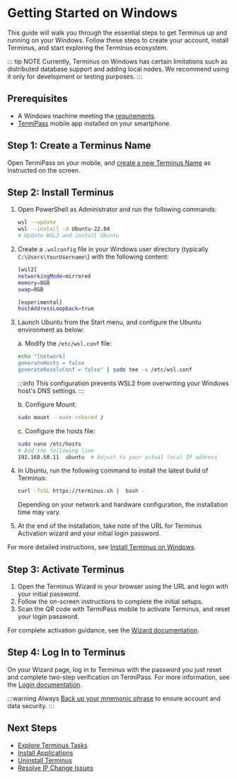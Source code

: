 # Getting Started on Windows

This guide will walk you through the essential steps to get Terminus up and running on your Windows. Follow these steps to create your account, install Terminus, and start exploring the Terminus ecosystem.

::: tip NOTE
Currently, Terminus on Windows has certain limitations such as distributed database support and adding local nodes. We recommend using it only for development or testing purposes.
:::

## Prerequisites

-  A Windows machine meeting the [requirements](../getting-started/index.md#hardware-and-system-requirements).
- [TermiPass](../../../how-to/termipass/overview.md#download-termipass) mobile app installed on your smartphone.

## Step 1: Create a Terminus Name

Open TermiPass on your mobile, and [create a new Terminus Name](../../../how-to/termipass/account/#create-terminus-name) as instructed on the screen.

## Step 2: Install Terminus

1. Open PowerShell as Administrator and run the following commands:
   
   ```bash
   wsl --update
   wsl --install -d Ubuntu-22.04
   # Update WSL2 and install Ubuntu 
   ```
   
2. Create a `.wslconfig` file in your Windows user directory (typically `C:\Users\YourUsername\`) with the following content:
   
   ```bash
   [wsl2]
   networkingMode=mirrored
   memory=8GB 
   swap=0GB

   [experimental]
   hostAddressLoopback=true

3. Launch Ubuntu from the Start menu, and configure the Ubuntu environment as below:

   a. Modify the `/etc/wsl.conf` file:

   ```bash
   echo "[network]
   generateHosts = false
   generateResolvConf = false" | sudo tee -a /etc/wsl.conf
   ```
   :::info
   This configuration prevents WSL2 from overwriting your Windows host's DNS settings.
   :::

   b. Configure Mount:

   ```bash
   sudo mount --make-rshared /
   ```

   c. Configure the hosts file:

   ```bash
   sudo nano /etc/hosts
   # Add the following line
   192.168.50.11  ubuntu  # Adjust to your actual local IP address
   ```
    
4. In Ubuntu, run the following command to install the latest build of Terminus:

   ```bash
   curl -fsSL https://terminus.sh |  bash -
   ```
   Depending on your network and hardware configuration, the installation time may vary.

5. At the end of the installation, take note of the URL for Terminus Activation wizard and your initial login password.

For more detailed instructions, see [Install Terminus on Windows](../../../how-to/terminus/setup/install/windows.md).

## Step 3: Activate Terminus

1. Open the Terminus Wizard in your browser using the URL and login with your initial password. 
2. Follow the on-screen instructions to complete the initial setups.
3. Scan the QR code with TermiPass mobile to activate Terminus, and reset your login password.

For complete activation guidance, see the [Wizard documentation](../../../how-to/terminus/setup/wizard.md).

## Step 4: Log In to Terminus

On your Wizard page, log in to Terminus with the password you just reset and complete two-step verification on TermiPass. For more information, see the [Login documentation](../../../how-to/terminus/setup/login.md).


:::warning
Always [Back up your mnemonic phrase](../../../how-to/termipass/account/index.md#backup-mnemonic-phrase.md) to ensure account and data security.
:::

## Next Steps 
- [Explore Terminus Tasks](../../../how-to/terminus/)
- [Install Applications](../../../how-to/terminus/market/index.md#install-applications)
- [Uninstall Terminus](../../../developer/develop/advanced/cli.md#terminus-uninstallation-script)
- [Resolve IP Change Issues](../../../developer/develop/advanced/cli.md#resolve-ip-change-issue)
